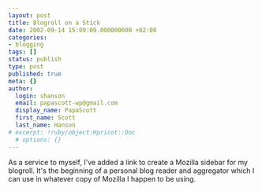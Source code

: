 ```yaml
---
layout: post
title: Blogroll on a Stick
date: 2002-09-14 15:09:09.000000000 +02:00
categories:
- blogging
tags: []
status: publish
type: post
published: true
meta: {}
author:
  login: shanson
  email: papascott-wp@gmail.com
  display_name: PapaScott
  first_name: Scott
  last_name: Hanson
# excerpt: !ruby/object:Hpricot::Doc
  # options: {}
---
```

<p>As a service to myself, I've added a <a hef="javascript:window.sidebar.addPanel('papascott panel', 'http://www.papascott.de/sidebar.php','')">link</a> to create a Mozilla sidebar for my blogroll. It's the beginning of a personal blog reader and aggregator which I can use in whatever copy of Mozilla I happen to be using.</p>
